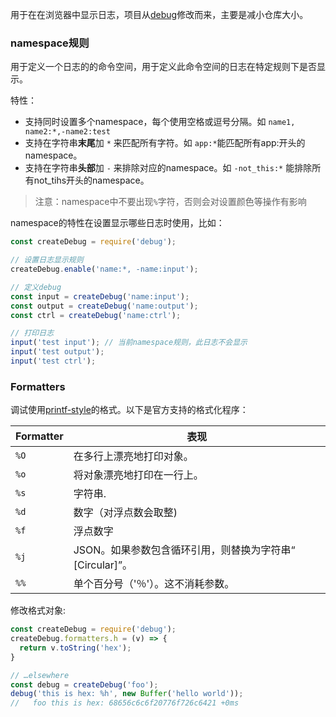 用于在在浏览器中显示日志，项目从[debug](https://github.com/visionmedia/debug/)修改而来，主要是减小仓库大小。

### namespace规则

用于定义一个日志的的命令空间，用于定义此命令空间的日志在特定规则下是否显示。

特性：
- 支持同时设置多个namespace，每个使用空格或逗号分隔。如 `name1, name2:*,-name2:test`
- 支持在字符串**末尾**加 `*` 来匹配所有字符。如 `app:*`能匹配所有app:开头的namespace。
- 支持在字符串**头部**加 `-` 来排除对应的namespace。如 `-not_this:*` 能排除所有not_tihs开头的namespace。

> 注意：namespace中不要出现`%`字符，否则会对设置颜色等操作有影响

namespace的特性在设置显示哪些日志时使用，比如：

```js
const createDebug = require('debug');

// 设置日志显示规则
createDebug.enable('name:*, -name:input');

// 定义debug
const input = createDebug('name:input');
const output = createDebug('name:output');
const ctrl = createDebug('name:ctrl');

// 打印日志
input('test input'); // 当前namespace规则，此日志不会显示
input('test output');
input('test ctrl');
```

### Formatters

调试使用[printf-style](https://wikipedia.org/wiki/Printf_format_string)的格式。以下是官方支持的格式化程序：

| Formatter |  表现                                                        |
| --------- | ----------------------------------------------------------- |
| `%O`      | 在多行上漂亮地打印对象。                                        |
| `%o`      | 将对象漂亮地打印在一行上。                                      |
| `%s`      | 字符串.                                                      |
| `%d`      | 数字（对浮点数会取整)                                          |
| `%f`      | 浮点数字                                                     |
| `%j`      | JSON。如果参数包含循环引用，则替换为字符串“ [Circular]”。         |
| `%%`      | 单个百分号（'％'）。这不消耗参数。                               |

修改格式对象:

```js
const createDebug = require('debug');
createDebug.formatters.h = (v) => {
  return v.toString('hex');
}

// …elsewhere
const debug = createDebug('foo');
debug('this is hex: %h', new Buffer('hello world'));
//   foo this is hex: 68656c6c6f20776f726c6421 +0ms
```
